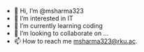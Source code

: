 - 👋 Hi, I’m @msharma323
- 👀 I’m interested in IT
- 🌱 I’m currently learning coding
- 💞️ I’m looking to collaborate on ...
- 📫 How to reach me msharma323@rku.ac.

<!---
msharma323/msharma323 is a ✨ special ✨ repository because its `README.md` (this file) appears on your GitHub profile.
You can click the Preview link to take a look at your changes.
--->
